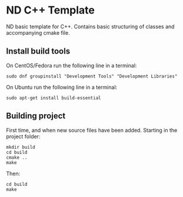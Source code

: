 # ND C++ Template
ND basic template for C++.
Contains basic structuring of classes and accompanying cmake file.

## Install build tools
On CentOS/Fedora run the following line in a terminal:
```
sudo dnf groupinstall "Development Tools" "Development Libraries"
```

On Ubuntu run the following line in a terminal:
```
sudo apt-get install build-essential
```

## Building project
First time, and when new source files have been added.
Starting in the project folder:
```
mkdir build
cd build
cmake ..
make
```

Then:
```
cd build
make
```